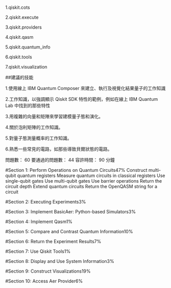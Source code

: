  1.qiskit.cots
 
 2.qiskit.execute
 
 3.qiskit.providers
 
 4.qiskit.qasm
 
 5.qiskit.quantum_info
 
 6.qiskit.tools
 
 7.qiskit.visualization 
 
##建議的技能

1.使用線上 IBM Quantum Composer 來建立、執行及視覺化結果量子的工作知識

2.工作知識，以強調顯示 Qiskit SDK 特性的範例，例如在線上 IBM Quantum Lab 中找到的那些特性

3.用複雜的向量和矩陣來學習建模量子態和演化。

4.關於泡利矩陣的工作知識。

5.對量子態測量概率的工作知識。

6.熟悉一些常見的電路，如那些導致貝爾狀態的電路。

問題數： 60
要通過的問題數： 44
容許時間： 90 分鐘

#Section 1: Perform Operations on Quantum Circuits47%
Construct multi-qubit quantum registers
Measure quantum circuits in classical registers
Use single-qubit gates
Use multi-qubit gates
Use barrier operations
Return the circuit depth
Extend quantum circuits
Return the OpenQASM string for a circuit


#Section 2: Executing Experiments3%

#Section 3: Implement BasicAer: Python-based Simulators3%

#Section 4: Implement Qasm1%

#Section 5: Compare and Contrast Quantum Information10%

#Section 6: Return the Experiment Results7%

#Section 7: Use Qiskit Tools1%

#Section 8: Display and Use System Information3%

#Section 9: Construct Visualizations19%

#Section 10: Access Aer Provider6%
